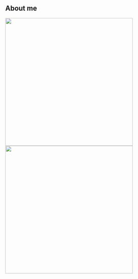 ## About me

<tr><td><img src="https://github-profile-summary-cards.vercel.app/api/cards/profile-details?username=LCMs-YoRHa" width="400" /></td></tr>
<tr><td><img src="https://github-readme-stats.vercel.app/api?username=LCMs-YoRHa&include_all_commits=true&hide_border=true" width="400"></td></tr>
